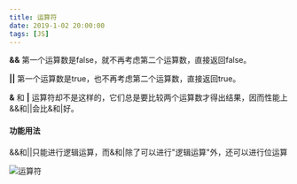 ```yaml
---
title: 运算符
date: 2019-1-02 20:00:00
tags: [JS]
---
```




**&&** 第一个运算数是false，就不再考虑第二个运算数，直接返回false。

**||**  第一个运算数是true，也不再考虑第二个运算数，直接返回true。

**&** 和  **|** 运算符却不是这样的，它们总是要比较两个运算数才得出结果，因而性能上&&和||会比&和|好。 



#### 功能用法

&&和||只能进行逻辑运算，而&和|除了可以进行"逻辑运算"外，还可以进行位运算

![运算符](https://raw.githubusercontent.com/Ho-Jack/daily-note/master/img/运算符.png)